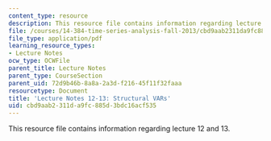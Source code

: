 ```yaml
---
content_type: resource
description: This resource file contains information regarding lecture 12 and 13.
file: /courses/14-384-time-series-analysis-fall-2013/cbd9aab2311da9fc885d3bdc16acf535_MIT14_384F13_lec12and13.pdf
file_type: application/pdf
learning_resource_types:
- Lecture Notes
ocw_type: OCWFile
parent_title: Lecture Notes
parent_type: CourseSection
parent_uid: 72d9b46b-8a8a-2a3d-f216-45f11f32faaa
resourcetype: Document
title: 'Lecture Notes 12-13: Structural VARs'
uid: cbd9aab2-311d-a9fc-885d-3bdc16acf535
---
```

This resource file contains information regarding lecture 12 and 13.

